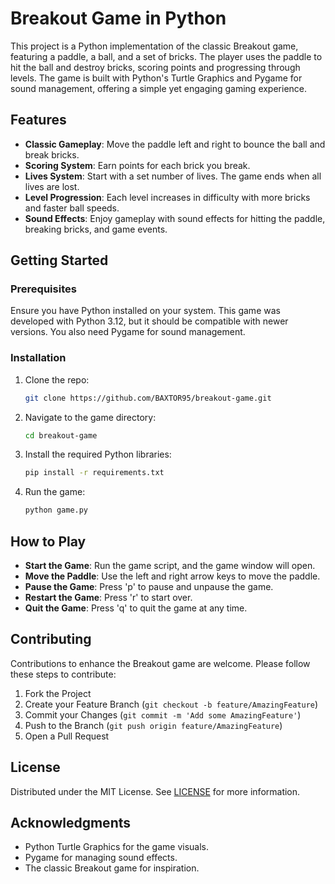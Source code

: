 # Breakout Game in Python

This project is a Python implementation of the classic Breakout game, featuring a paddle, a ball, and a set of bricks. The player uses the paddle to hit the ball and destroy bricks, scoring points and progressing through levels. The game is built with Python's Turtle Graphics and Pygame for sound management, offering a simple yet engaging gaming experience.

## Features

- **Classic Gameplay**: Move the paddle left and right to bounce the ball and break bricks.
- **Scoring System**: Earn points for each brick you break.
- **Lives System**: Start with a set number of lives. The game ends when all lives are lost.
- **Level Progression**: Each level increases in difficulty with more bricks and faster ball speeds.
- **Sound Effects**: Enjoy gameplay with sound effects for hitting the paddle, breaking bricks, and game events.

## Getting Started

### Prerequisites

Ensure you have Python installed on your system. This game was developed with Python 3.12, but it should be compatible with newer versions. You also need Pygame for sound management.

### Installation

1. Clone the repo:

   ```bash
   git clone https://github.com/BAXTOR95/breakout-game.git
   ```

2. Navigate to the game directory:

   ```bash
   cd breakout-game
   ```

3. Install the required Python libraries:

   ```bash
   pip install -r requirements.txt
   ```

4. Run the game:

   ```bash
   python game.py
   ```

## How to Play

- **Start the Game**: Run the game script, and the game window will open.
- **Move the Paddle**: Use the left and right arrow keys to move the paddle.
- **Pause the Game**: Press 'p' to pause and unpause the game.
- **Restart the Game**: Press 'r' to start over.
- **Quit the Game**: Press 'q' to quit the game at any time.

## Contributing

Contributions to enhance the Breakout game are welcome. Please follow these steps to contribute:

1. Fork the Project
2. Create your Feature Branch (`git checkout -b feature/AmazingFeature`)
3. Commit your Changes (`git commit -m 'Add some AmazingFeature'`)
4. Push to the Branch (`git push origin feature/AmazingFeature`)
5. Open a Pull Request

## License

Distributed under the MIT License. See [LICENSE](LICENSE.md) for more information.

## Acknowledgments

- Python Turtle Graphics for the game visuals.
- Pygame for managing sound effects.
- The classic Breakout game for inspiration.
